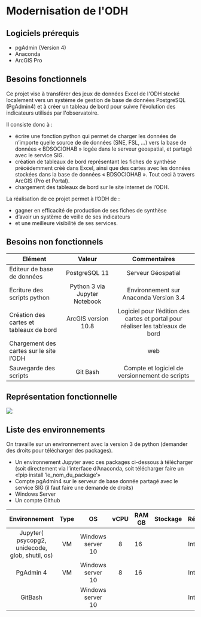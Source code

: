 # Modernisation de l'ODH

## Logiciels prérequis
- pgAdmin (Version 4)
- Anaconda
- ArcGIS Pro

## Besoins fonctionnels

Ce projet vise à transférer des jeux de données Excel de l'ODH stocké localement vers un système de gestion de base de données PostgreSQL (PgAdmin4) et à créer un tableau de bord pour suivre l'évolution des indicateurs utilisés par l'observatoire.

Il consiste donc  à :

- écrire une fonction python qui permet de charger les données de n’importe quelle source de de données (SNE, FSL, …) vers la base de données « BDSOCIOHAB »  logée dans le serveur geospatial, et partagé avec le service SIG.
- création de tableaux de bord représentant les fiches de synthèse précédemment créé dans Excel, ainsi que des cartes avec les données stockées dans la base de données « BDSOCIOHAB ». Tout ceci à travers ArcGIS (Pro et Portal).
- chargement des tableaux de bord  sur le site internet de l’ODH.

La réalisation de ce projet permet à l’ODH de :

- gagner en efficacité de production de ses fiches de synthèse
- d’avoir un système de veille de ses indicateurs
- et une meilleure visibilité de ses services.


## Besoins non fonctionnels


| **Elément** |   **Valeur**   |**Commentaires**|
|---------------|:-----------:|:---------------:|
| Editeur de base de données | PostgreSQL 11  | Serveur Géospatial |
| Ecriture des scripts python | Python 3 via Jupyter Notebook | Environnement sur  Anaconda Version 3.4 |
| Création des cartes et tableaux de bord | ArcGIS version 10.8 | Logiciel pour l’édition des cartes et portal pour réaliser les tableaux de bord 
| Chargement des cartes sur le site l’ODH | | web |
| Sauvegarde des scripts |  Git Bash | Compte et logiciel de versionnement de scripts | 

## Représentation fonctionnelle

![](representationFonctionnelle.png)

## Liste des environnements
On travaille sur un environnement avec la version 3 de python (demander des droits pour télécharger des packages).

- Un environnement Jupyter avec ces packages ci-dessous à télécharger (soit directement via l’interface d’Anaconda, soit télécharger faire un «!pip install ‘le_nom_du_package’»
- Compte pgAdmin4 sur le serveur de base donnée partagé avec le service SIG (il faut faire une demande de droits)
- Windows Server 
- Un compte Github

| **Environnement** | **Type** |**OS**| **vCPU**| **RAM GB** | **Stockage** |**Réseau** |
|:-----------------:|:--------:|:----:|:-------:|------------|:------------:|:---------:|
| Jupyter( psycopg2,  unidecode,  glob,  shutil,  os) | VM  | Windows server 10 | 8 | 16 | | Internal |
| PgAdmin 4 | VM | Windows server 10 | 8 | 16 | | Internal |
| GitBash |  | Windows server 10 |  |  | | Internal |
